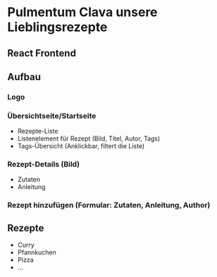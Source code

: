 # Pulmentum Clava unsere Lieblingsrezepte

## React Frontend

## Aufbau
### Logo
### Übersichtseite/Startseite
- Rezepte-Liste
- Listenelement für Rezept (Bild, Titel, Autor, Tags)
- Tags-Übersicht (Anklickbar, filtert die Liste)

### Rezept-Details (Bild)
- Zutaten
- Anleitung

### Rezept hinzufügen (Formular: Zutaten, Anleitung, Author)


## Rezepte
- Curry
- Pfannkuchen
- Pizza
- ...
